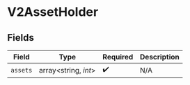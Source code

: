 # V2AssetHolder


## Fields

| Field                | Type                 | Required             | Description          |
| -------------------- | -------------------- | -------------------- | -------------------- |
| `assets`             | array<string, *int*> | :heavy_check_mark:   | N/A                  |